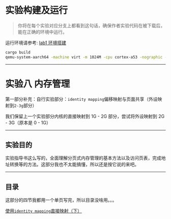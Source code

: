 # 实验构建及运行

> 你将在每个实验对应分支上都看到这句话，确保作者实验代码在被下载后，能在正确的环境中运行。

运行环境请参考: [lab1 环境搭建](https://github.com/2X-ercha/blogOS-armV8/tree/lab1/docs/environment)

```bash
cargo build
qemu-system-aarch64 -machine virt -m 1024M -cpu cortex-a53 -nographic -kernel target/aarch64-unknown-none-softfloat/debug/blogos_armv8 -semihosting
```

--------

# 实验八 内存管理

第一部分补充：自行实验部分：`identity mapping`偏移映射与页面共享（外设映射到`2-3g`部分）

我们保留上一个实验部分内核的直接映射到 1G - 2G 部分，尝试将外设映射到 2G - 3G（原本是 0 - 1G）

--------

## 实验目的

实验指导书这么写的，全面理解分页式内存管理的基本方法以及访问页表，完成地址转换等的方法。这部分我也不太能搞懂，所以还是按它说的来吧。

--------

## 目录

这部分的四节我都用一个单页写完，所以目录没啥用。。。

[使用`identity mapping`直接映射（下）](./docs/)

